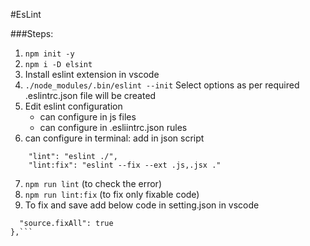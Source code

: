 #EsLint

###Steps:
1. ```npm init -y```
2. ```npm i -D elsint```
3. Install eslint extension in vscode
4. ```./node_modules/.bin/eslint --init```
    Select options as per required
    .eslintrc.json file will be created
5. Edit eslint configuration
    * can configure in js files
    * can configure in .esliintrc.json rules
6. can configure in terminal: add in json script
```
    "lint": "eslint ./",
    "lint:fix": "eslint --fix --ext .js,.jsx ."
```
7. ```npm run lint``` (to check the error)
8. ```npm run lint:fix``` (to fix only fixable code)
9. To fix and save add below code in setting.json in vscode
```"editor.codeActionsOnSave": {
  "source.fixAll": true
},```

